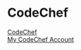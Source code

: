 # CodeChef

[CodeChef](https://www.codechef.com)
\
[My CodeChef Account](https://www.codechef.com/users/seydanurdemir)
